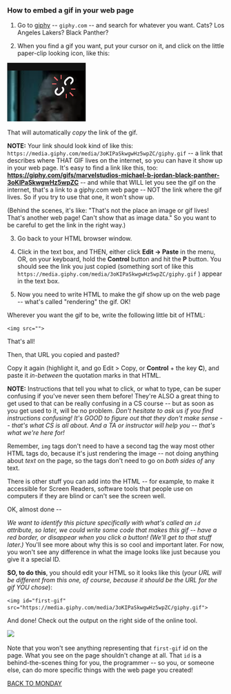 
### How to embed a gif in your web page

1. Go to [giphy](https://giphy.com/) -- `giphy.com` -- and search for whatever you want. Cats? Los Angeles Lakers? Black Panther?

2. When you find a gif you want, put your cursor on it, and click on the little paper-clip looking icon, like this:

![Image of link icon to click on](imgs/linkicon.png)

That will automatically *copy* the link of the gif.

**NOTE:** Your link should look kind of like this: `https://media.giphy.com/media/3oKIPaSkwgwHz5wpZC/giphy.gif` -- a link that describes where THAT GIF lives on the internet, so you can have it show up in your web page. It's easy to find a link like this, too: **https://giphy.com/gifs/marvelstudios-michael-b-jordan-black-panther-3oKIPaSkwgwHz5wpZC** -- and while that WILL let you see the gif on the internet, that's a link to a giphy.com web page -- NOT the link where the gif lives. So if you try to use that one, it won't show up.

(Behind the scenes, it's like: "That's not the place an image or gif lives! That's another web page! Can't show that as image data." So you want to be careful to get the link in the right way.)

3. Go back to your HTML browser window.

4. Click in the text box, and THEN, either click **Edit -> Paste** in the menu, OR, on your keyboard, hold the **Control** button and hit the **P** button. You should see the link you just copied (something sort of like this  `https://media.giphy.com/media/3oKIPaSkwgwHz5wpZC/giphy.gif` ) appear in the text box.

5. Now you need to write HTML to make the gif show up on the web page -- what's called "rendering" the gif. OK!

Wherever you want the gif to be, write the following little bit of HTML:

```
<img src="">
```

That's all!

Then, that URL you copied and pasted?

Copy it again (highlight it, and go Edit > Copy, or **Control** + the key **C**), and paste it *in-between* the quotation marks in that HTML.

**NOTE:** Instructions that tell you what to click, or what to type, can be super confusing if you've never seen them before! They're ALSO a great thing to get used to that can be really confusing in a CS course -- but as soon as you get used to it, will be no problem. *Don't hesitate to ask us if you find instructions confusing! It's GOOD to figure out that they don't make sense -- that's what CS is all about. And a TA or instructor will help you -- that's what we're here for!*

Remember, `img` tags don't need to have a second tag the way most other HTML tags do, because it's just rendering the image -- not doing anything about *text* on the page, so the tags don't need to go on *both sides of* any text.

There is other stuff you can add into the HTML -- for example, to make it accessible for Screen Readers, software tools that people use on computers if they are blind or can't see the screen well.

OK, almost done --

*We want to identify this picture specifically with what's called an `id` attribute, so later, we could write some code that makes this gif -- have a red border, or disappear when you click a button! (We'll get to that stuff later.)* You'll see more about why this is so cool and important later. For now, you won't see any difference in what the image looks like just because you give it a special ID.

**SO, to do this**, you should edit your HTML so it looks like this (*your URL will be different from this one, of course, because it should be the URL for the gif YOU chose*):


```
<img id="first-gif" src="https://media.giphy.com/media/3oKIPaSkwgwHz5wpZC/giphy.gif">
```

And done! Check out the output on the right side of the online tool.

<img src="https://media.giphy.com/media/11sBLVxNs7v6WA/giphy.gif">

Note that you won't see anything representing that `first-gif` id on the page. What you see on the page shouldn't change at all. That `id` is a behind-the-scenes thing for you, the programmer -- so you, or someone else, can do more specific things with the web page you created!

[BACK TO MONDAY](https://witny-summer-guild-2018.github.io/monday)
